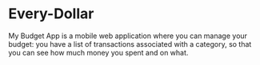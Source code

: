 # Every-Dollar
My Budget App is a mobile web application where you can manage your budget: you have a list of transactions associated with a category, so that you can see how much money you spent and on what.
